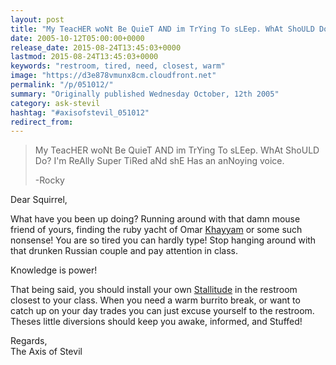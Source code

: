 ```yaml
---
layout: post
title: "My TeacHER woNt Be QuieT AND im TrYing To sLEep. WhAt ShoULD Do? I&#039;m ReAlly Super TiRed aNd shE Has an anNoying voice."
date: 2005-10-12T05:00:00+0000
release_date: 2015-08-24T13:45:03+0000
lastmod: 2015-08-24T13:45:03+0000
keywords: "restroom, tired, need, closest, warm"
image: "https://d3e878vmunx8cm.cloudfront.net"
permalink: "/p/051012/"
summary: "Originally published Wednesday October, 12th 2005"
category: ask-stevil
hashtag: "#axisofstevil_051012"
redirect_from:
---
```


> My TeacHER woNt Be QuieT AND im TrYing To sLEep. WhAt ShoULD Do? I'm ReAlly Super TiRed aNd shE Has an anNoying voice.
> 
> -Rocky

Dear Squirrel,

What have you been up doing? Running around with that damn mouse friend of yours, finding the ruby yacht of Omar [Khayyam](http://upload.wikimedia.org/wikipedia/commons/f/f8/Omar_Khayyam_Profile.jpg "Khayyam") or some such nonsense! You are so tired you can hardly type! Stop hanging around with that drunken Russian couple and pay attention in class.

Knowledge is power!

That being said, you should install your own [Stallitude](/p/residential-solutions "Stallitude") in the restroom closest to your class. When you need a warm burrito break, or want to catch up on your day trades you can just excuse yourself to the restroom. Theses little diversions should keep you awake, informed, and Stuffed!

Regards,  
The Axis of Stevil

